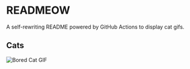 # READMEOW

A self-rewriting README powered by GitHub Actions to display cat gifs.

## Cats

![Bored Cat GIF](https://media0.giphy.com/media/v1.Y2lkPTlhY2QwMmRhbGg1NGtjYnA5ejM0b3ByNmd0MDhvNGlsZmt6cTUxbjR6bTNmZmVycSZlcD12MV9naWZzX3NlYXJjaCZjdD1n/mlvseq9yvZhba/200.gif)
